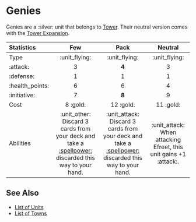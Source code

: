 # Genies

Genies are a :silver: unit that belongs to [Tower](../towns/tower.md).
Their neutral version comes with the [Tower Expansion](../content.md).


| Statistics | Few | Pack | Neutral |
| :--- | :---: | :---: | :---: |
| Type | :unit_flying: | :unit_flying: | :unit_flying: |
| :attack: | 3 | **4** | 3 |
| :defense: | 1 | 1 | 1 |
| :health_points: | 6 | 6 | 4 |
| :initiative: | 7 | **8** | 9 |
| Cost | 8 :gold: | 12 :gold: | 11 :gold: |
| Abilities | :unit_other: Discard 3 cards from your deck and take a [:spellpower:](../spells.md) discarded this way to your hand. | :unit_attack: Discard 3 cards from your deck and take a [:spellpower:](../spells.md) discarded this way to your hand. | :unit_attack: When attacking Efreet, this unit gains +1 :attack:. |


## See Also

- [List of Units](../units.md)
- [List of Towns](../towns.md)
